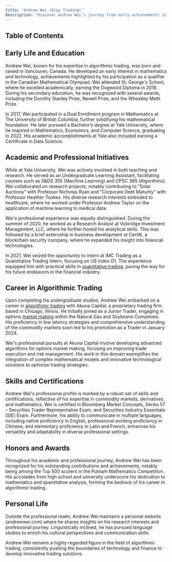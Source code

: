 ```yaml
---
title: "Andrew Wei (Algo Trading)"
description: "Discover Andrew Wei's journey from early achievements in mathematics to a successful career in algorithmic trading at Akuna Capital emphasizing innovation."
---
```




## Table of Contents

## Early Life and Education

Andrew Wei, known for his expertise in algorithmic trading, was born and raised in Vancouver, Canada. He developed an early interest in mathematics and technology, achievements highlighted by his participation as a qualifier in the Canadian Mathematical Olympiad. Wei attended St. George's School, where he excelled academically, earning the Dogwood Diploma in 2018. During his secondary education, he was recognized with several awards, including the Dorothy Stanley Prize, Newell Prize, and the Wheatley Math Prize. 

In 2017, Wei participated in a Dual Enrollment program in Mathematics at The University of British Columbia, further solidifying his mathematical foundation. He later pursued a Bachelor’s degree at Yale University, where he majored in Mathematics, Economics, and Computer Science, graduating in 2022. His academic accomplishments at Yale also included earning a Certificate in Data Science.

## Academic and Professional Initiatives

While at Yale University, Wei was actively involved in both teaching and research. He served as an Undergraduate Learning Assistant, facilitating courses such as S&DS 355 (Machine Learning) and CPSC 365 (Algorithms). Wei collaborated on research projects, notably contributing to "Solar Auctions" with Professor Nicholas Ryan and "Corporate Debt Maturity" with Professor Heather Tookes. His diverse research interests extended to healthcare, where he worked under Professor Andrew Taylor on the application of machine learning to medical data.

Wei's professional experience was equally distinguished. During the summer of 2020, he worked as a Research Analyst at Voloridge Investment Management, LLC, where he further honed his analytical skills. This was followed by a brief externship in business development at CertiK, a blockchain security company, where he expanded his insight into financial technologies.

In 2021, Wei seized the opportunity to intern at IMC Trading as a Quantitative Trading Intern, focusing on US Index D1. The experience equipped him with practical skills in [quantitative trading](/wiki/quantitative-trading), paving the way for his future endeavors in the financial industry.

## Career in Algorithmic Trading

Upon completing his undergraduate studies, Andrew Wei embarked on a career in [algorithmic trading](/wiki/algorithmic-trading) with Akuna Capital, a proprietary trading firm based in Chicago, Illinois. He initially joined as a Junior Trader, engaging in options [market making](/wiki/market-making) within the Natural Gas and Soybeans Complexes. His proficiency in low latency strategies and comprehensive understanding of the commodity markets soon led to his promotion as a Trader in January 2024.

Wei's professional pursuits at Akuna Capital involve developing advanced algorithms for options market making, focusing on improving trade execution and risk management. His work in this domain exemplifies the integration of complex mathematical models and innovative technological solutions to optimize trading strategies.

## Skills and Certifications

Andrew Wei's professional profile is marked by a robust set of skills and certifications, reflective of his expertise in commodity markets, derivatives, and mathematics. Wei is certified in Bloomberg Market Concepts, Series 57 – Securities Trader Representative Exam, and Securities Industry Essentials (SIE) Exam. Furthermore, his ability to communicate in multiple languages, including native proficiency in English, professional working proficiency in Chinese, and elementary proficiency in Latin and French, enhances his versatility and adaptability in diverse professional settings.

## Honors and Awards

Throughout his academic and professional journey, Andrew Wei has been recognized for his outstanding contributions and achievements, notably being among the Top 500 scorers in the Putnam Mathematics Competition. His accolades from high school and university underscore his dedication to mathematics and quantitative analysis, forming the bedrock of his career in algorithmic trading.

## Personal Life

Outside the professional realm, Andrew Wei maintains a personal website (andrewwei.com) where he shares insights on his research interests and professional journey. Linguistically inclined, he has pursued language studies to enrich his cultural perspectives and communication skills.

Andrew Wei remains a highly regarded figure in the field of algorithmic trading, consistently pushing the boundaries of technology and finance to develop innovative trading solutions.